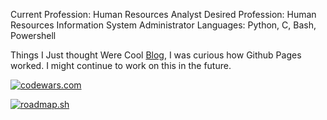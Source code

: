 Current Profession: Human Resources Analyst
Desired Profession: Human Resources Information System Administrator
Languages: Python, C, Bash, Powershell

Things I Just thought Were Cool
[Blog](https://wblake95.github.io/), I was curious how Github Pages worked. I might continue to work on this in the future.

[![codewars.com](https://www.codewars.com/users/Wblake95/badges/large)](https://www.codewars.com/)

[![roadmap.sh](https://roadmap.sh/card/tall/64dda5c0095da82caf9ef761?variant=dark)](https://roadmap.sh)
